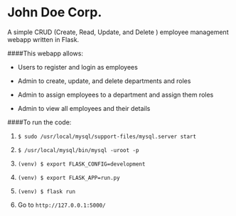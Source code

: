 # John Doe Corp.

A simple CRUD (Create, Read, Update, and Delete ) employee management webapp written in Flask.

####This webapp allows:

* Users to register and login as employees

* Admin to create, update, and delete departments and roles

* Admin to assign employees to a department and assign them roles

* Admin to view all employees and their details

####To run the code:

1. `$ sudo /usr/local/mysql/support-files/mysql.server start`

2. `$ /usr/local/mysql/bin/mysql -uroot -p`

3. `(venv) $ export FLASK_CONFIG=development`

4. `(venv) $ export FLASK_APP=run.py`

5. `(venv) $ flask run`

6. Go to `http://127.0.0.1:5000/`